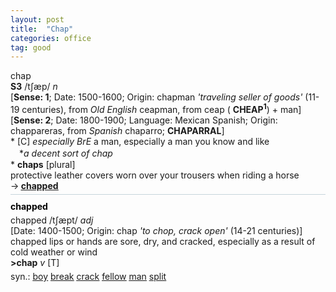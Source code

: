 ```yaml
---
layout: post
title:  "Chap"
categories: office
tag: good
---
```

<DIV style="MARGIN: 0px 0px 5px">chap<BR><B>S3</B> /tʃæp/ <I>n</I> <BR>[<B>Sense: 1</B>; Date: 1500-1600; Origin: chapman <I>'traveling seller of goods'</I> (11-19 centuries), from <I>Old English</I> ceapman, from ceap ( <B>CHEAP<SUP>1</SUP></B>) + man]<BR>[<B>Sense: 2</B>; Date: 1800-1900; Language: Mexican Spanish; Origin: chappareras, from <I>Spanish</I> chaparro; <B>CHAPARRAL</B>]<BR>* [C] <I>especially BrE</I> a man, especially a man you know and like<BR>　*<I>a decent sort of chap</I><BR>* <B>chaps</B> [plural] <BR>protective leather covers worn over your trousers when riding a horse<BR>→<B> <A href="{{ site.baseurl }}/chapped"><U>chapped</U></A></B></DIV>
<DIV style="BORDER-TOP: #c7d4dc 1px solid; PADDING-BOTTOM: 0px; PADDING-TOP: 5px; PADDING-LEFT: 0px; PADDING-RIGHT: 0px"></DIV>
<DIV style="MARGIN: 5px 0px">
<DIV style="WIDTH: 100%">
<DIV style="FLOAT: left; LINE-HEIGHT: normal"></DIV>
<DIV style="WIDTH: 100%; OVERFLOW-X: hidden">
<DIV style="COLOR: #808080; MARGIN: 0px 0px 5px; LINE-HEIGHT: normal"><SPAN style="FONT-SIZE: 10.5pt; COLOR: #000000; LINE-HEIGHT: normal"><B>chapped</B></SPAN> </DIV>
<DIV style="MARGIN: 0px 0px 5px">chapped /tʃæpt/ <I>adj</I> <BR>[Date: 1400-1500; Origin: chap <I>'to chop, crack open'</I> (14-21 centuries)]<BR>chapped lips or hands are sore, dry, and cracked, especially as a result of cold weather or wind<BR><B>&gt;chap</B> <I>v</I> [T]</DIV>
<DIV style="MARGIN: 0px 0px 5px">
<DIV style="MARGIN: 4px 0px">syn.: <A href="{{ site.baseurl }}/boy"><U>boy</U></A> <A href="{{ site.baseurl }}/break"><U>break</U></A> <A href="{{ site.baseurl }}/crack"><U>crack</U></A> <A href="{{ site.baseurl }}/fellow"><U>fellow</U></A> <A href="{{ site.baseurl }}/man"><U>man</U></A> <A href="{{ site.baseurl }}/split"><U>split</U></A></DIV></DIV>
